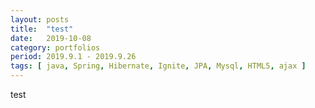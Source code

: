 ```yaml
---
layout: posts
title:  "test"
date:   2019-10-08
category: portfolios
period: 2019.9.1 - 2019.9.26
tags: [ java, Spring, Hibernate, Ignite, JPA, Mysql, HTML5, ajax ]
---
```


test